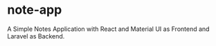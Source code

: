 # note-app
A Simple Notes Application with React and Material UI as Frontend and Laravel as Backend.
